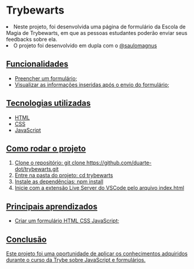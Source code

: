 # Trybewarts

<li>Neste projeto, foi desenvolvida uma página de formulário da Escola de Magia de Trybewarts, em que as pessoas estudantes poderão enviar seus feedbacks sobre ela.</li>
<li>O projeto foi desenvolvido em dupla com o <a target="_blank" href="https://github.com/saulomagnus">@saulomagnus</li>

## Funcionalidades

<ul>
  <li>Preencher um formulário;</li>
  <li>Visualizar as informações inseridas após o envio do formulário;</li>
</ul>

## Tecnologias utilizadas

<ul>
  <li>HTML</li>
  <li>CSS</li>
  <li>JavaScript</li>
</ul>

## Como rodar o projeto

<ol>
  <li>Clone o repositório: git clone https://github.com/duarte-dot/trybewarts.git</li>
  <li>Entre na pasta do projeto: cd trybewarts</li>
  <li>Instale as dependências: npm install</li>
  <li>Inicie com a extensão Live Server do VSCode pelo arquivo index.html</li>
</ol>

## Principais aprendizados

<ul>
  <li>Criar um formulário HTML CSS JavaScript;</li>
</ul>

## Conclusão

Este projeto foi uma oportunidade de aplicar os conhecimentos adquiridos durante o curso da Trybe sobre JavaScript e formulários.

